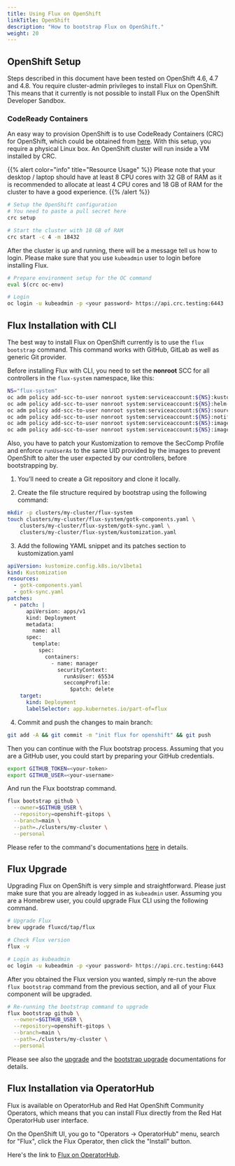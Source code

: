 ```yaml
---
title: Using Flux on OpenShift
linkTitle: OpenShift
description: "How to bootstrap Flux on OpenShift."
weight: 20
---
```


## OpenShift Setup

Steps described in this document have been tested on OpenShift 4.6, 4.7 and 4.8.
You require cluster-admin privileges to install Flux on OpenShift.
This means that it currently is not possible to install Flux on the OpenShift Developer Sandbox.

### CodeReady Containers

An easy way to provision OpenShift is to use CodeReady Containers (CRC) for OpenShift,
which could be obtained from [here](https://developers.redhat.com/products/codeready-containers/overview).
With this setup, you require a physical Linux box. An OpenShift cluster will run inside a VM installed by CRC. 

{{% alert color="info" title="Resource Usage" %}}
Please note that your desktop / laptop should have at least 8 CPU cores with 32 GB of RAM as it is recommended to allocate
at least 4 CPU cores and 18 GB of RAM for the cluster to have a good experience.
{{% /alert %}}

```sh
# Setup the OpenShift configuration
# You need to paste a pull secret here
crc setup

# Start the cluster with 18 GB of RAM
crc start -c 4 -m 18432
```

After the cluster is up and running, there will be a message tell us how to login.
Please make sure that you use `kubeadmin` user to login before installing Flux.

```sh
# Prepare environment setup for the OC command
eval $(crc oc-env)

# Login 
oc login -u kubeadmin -p <your password> https://api.crc.testing:6443
```

## Flux Installation with CLI

The best way to install Flux on OpenShift currently is to use the `flux bootstrap` command.
This command works with GitHub, GitLab as well as generic Git provider.

Before installing Flux with CLI, you need to set the **nonroot** SCC for all controllers in the `flux-system` namespace, like this:

```sh
NS="flux-system"
oc adm policy add-scc-to-user nonroot system:serviceaccount:${NS}:kustomize-controller
oc adm policy add-scc-to-user nonroot system:serviceaccount:${NS}:helm-controller
oc adm policy add-scc-to-user nonroot system:serviceaccount:${NS}:source-controller
oc adm policy add-scc-to-user nonroot system:serviceaccount:${NS}:notification-controller
oc adm policy add-scc-to-user nonroot system:serviceaccount:${NS}:image-automation-controller
oc adm policy add-scc-to-user nonroot system:serviceaccount:${NS}:image-reflector-controller
```

Also, you have to patch your Kustomization to remove the SecComp Profile and enforce `runUserAs` to the same UID provided by the images to prevent OpenShift to alter the user expected by our controllers, before bootstrapping by.

1. You’ll need to create a Git repository and clone it locally.

2. Create the file structure required by bootstrap using the following command:

```sh
mkdir -p clusters/my-cluster/flux-system
touch clusters/my-cluster/flux-system/gotk-components.yaml \
    clusters/my-cluster/flux-system/gotk-sync.yaml \
    clusters/my-cluster/flux-system/kustomization.yaml
```

3. Add the following YAML snippet and its patches section to kustomization.yaml

```yaml
apiVersion: kustomize.config.k8s.io/v1beta1
kind: Kustomization
resources:
  - gotk-components.yaml
  - gotk-sync.yaml
patches:
  - patch: |
      apiVersion: apps/v1
      kind: Deployment
      metadata:
        name: all
      spec:
        template:
          spec:
            containers:
              - name: manager
                securityContext:
                  runAsUser: 65534
                  seccompProfile:
                    $patch: delete
    target:
      kind: Deployment
      labelSelector: app.kubernetes.io/part-of=flux
```

4. Commit and push the changes to main branch:

```sh
git add -A && git commit -m "init flux for openshift" && git push
```

Then you can continue with the Flux bootstrap process. Assuming that you are a GitHub user, you could start by preparing your GitHub credentials.

```sh
export GITHUB_TOKEN=<your-token>
export GITHUB_USER=<your-username>
```

And run the Flux bootstrap command.

```sh
flux bootstrap github \
  --owner=$GITHUB_USER \
  --repository=openshift-gitops \
  --branch=main \
  --path=./clusters/my-cluster \
  --personal
```

Please refer to the command's documentations [here](../installation/_index.md#bootstrap) in details.

## Flux Upgrade

Upgrading Flux on OpenShift is very simple and straightforward.
Please just make sure that you are already logged in as `kubeadmin` user.
Assuming you are a Homebrew user, you could upgrade Flux CLI using the following command.

```sh
# Upgrade Flux
brew upgrade fluxcd/tap/flux

# Check Flux version
flux -v

# Login as kubeadmin
oc login -u kubeadmin -p <your password> https://api.crc.testing:6443
```

After you obtained the Flux version you wanted, simply re-run the above `flux bootstrap`
command from the previous section, and all of your Flux component will be upgraded.

```sh
# Re-running the bootstrap command to upgrade
flux bootstrap github \
  --owner=$GITHUB_USER \
  --repository=openshift-gitops \
  --branch=main \
  --path=./clusters/my-cluster \
  --personal
```

Please see also the [upgrade](../installation/_index.md#upgrade)
and the [bootstrap upgrade](../installation/_index.md#bootstrap-upgrade) documentations for details.

## Flux Installation via OperatorHub

Flux is available on OperatorHub and Red Hat OpenShift Community Operators, which means that you can install Flux directly from the Red Hat OperatorHub user interface.

On the OpenShift UI, you go to "Operators -> OperatorHub" menu, search for "Flux", click the Flux Operator, then click the "Install" button.

Here's the link to [Flux on OperatorHub](https://operatorhub.io/operator/flux).
